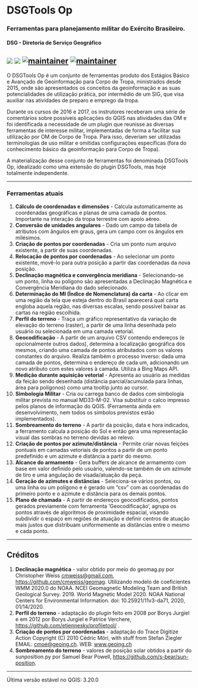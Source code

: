 # DSGTools Op
### Ferramentas para planejamento militar do Exército Brasileiro.
#### DSG - Diretoria de Serviço Geográfico

![](https://img.shields.io/badge/stable--version-2.1.2-brightgreen.svg) ![](https://img.shields.io/badge/stable--date-2021_08_19-green.svg) [![maintainer](https://img.shields.io/badge/maintainer-diegobenincasa-blue.svg)](http://github.com/diegobenincasa) [![maintainer](https://img.shields.io/badge/maintainer-JoaoFelipeAGuimaraes-blue.svg)](http://github.com/JoaoFelipeAGuimaraes)
---
O DSGTools Op é um conjunto de ferramentas produto dos Estágios Básico e Avançado de Geoinformação para Corpo de Tropa, ministrados desde 2015, onde são apresentados os conceitos da geoinformação e as suas potencialidades de utilização prática, por intermédio de um SIG, que visa auxiliar nas atividades de preparo e emprego da tropa.

Durante os cursos de 2016 e 2017, os instrutores receberam uma série de comentários sobre possíveis aplicações do QGIS nas atividades das OM e foi identificada a necessidade de um plugin que reunisse as diversas ferramentas de interesse militar, implementadas de forma a facilitar sua utilização por OM de Corpo de Tropa. Para isso, deveriam ser utilizadas terminologias de uso militar e omitidas configurações específicas (fora do conhecimento básico da geoinformação para Corpo de Tropa).

A materialização desse conjunto de ferramentas foi denominada DSGTools Op, idealizado como uma extensão do plugin DSGTools, mas hoje totalmente independente.

---
### Ferramentas atuais

1. **Cálculo de coordenadas e dimensões** - Calcula automaticamente as coordenadas geográficas e planas de uma camada de pontos. Importante na interação da tropa terrestre com apoio aéreo.
2. **Conversão de unidades angulares** - Dado um campo da tabela de atributos com ângulos em graus, gera um campo com os ângulos em milésimos.
3. **Criação de pontos por coordenadas** - Cria um ponto num arquivo existente, a partir de suas coordenadas.
4. **Relocação de pontos por coordenadas** - Ao selecionar um ponto existente, movê-lo para outra posição a partir das coordenadas da nova posição.
5. **Declinação magnética e convergência meridiana** - Selecionando-se um ponto, linha ou polígono são apresentadas a Declinação Magnética e Convergência Meridiana do dado selecionado.
6. **Determinação do MI (Índice de Nomenclatura) da carta** - Ao clicar em uma região da tela que esteja dentro do Brasil aparecerá qual carta engloba aquela região, nas diversas escalas, sendo possível baixar as cartas na região escolhida.
7. **Perfil do terreno** - Traça um gráfico representativo da variação de elevação do terreno (raster), a partir de uma linha desenhada pelo usuário ou selecionada em uma camada vetorial.
8. **Geocodificação** - A partir de um arquivo CSV contendo endereços (e opcionalmente outros dados), determina a localização geográfica dos mesmos, criando uma camada de pontos atributados com os valores constantes do arquivo. Realiza também o processo inverso: dada uma camada de pontos, determina o endereço de cada um, adicionando um novo atributo com estes valores à camada. Utiliza a Bing Maps API.
9. **Medição durante aquisição vetorial** - Apresenta ao usuário as medidas da feição sendo desenhada (distância parcial/acumulada para linhas, área para polígonos) como uma tooltip junto ao cursor.
10. **Simbologia Militar** - Cria ou carrega banco de dados com simbologia militar prevista no manual MD33-M-02. Visa substituir o calco impresso pelos planos de informação do QGIS. (Ferramenta ainda em desenvolvimento, nem todos os símbolos previstos estão implementados).
11. **Sombreamento do terreno** - A partir da posição, data e hora indicados, a ferramento calcula a posição do Sol e então gera uma representação visual das sombras no terreno devidas ao relevo.
12. **Criação de pontos por azimute/distância** - Permite criar novas feições pontuais em camadas vetoriais de pontos a partir de um ponto predefinido e um azimute e distância a partir do mesmo.
13. **Alcance do armamento** - Gera buffers de alcance de armamento com base em valor definido pelo usuário, valendo-se também de um azimute de tiro e uma angulação de visada/atuação da peça.
14. **Geração de azimutes e distâncias** - Seleciona-se vários pontos, ou uma linha ou um polígono e é gerado um “csv” com as coordenadas do primeiro ponto e o azimute e distância para os demais pontos.
15. **Plano de chamada** - A partir de endereços geocodificados, pontos gerados previamente com ferramenta ‘Geocodificação’, agrupa os pontos através de algoritmos de proximidade espacial, visando subdividir o espaço em regiões de atuação e definir centros de atuação mais justos que distribuam uniformemente as distâncias entre o mesmo e cada ponto.

---
## Créditos
1. **Declinação magnética** - valor obtido por meio do geomag.py por Christopher Weiss cmweiss@gmail.com, https://github.com/cmweiss/geomag.  Utilizando modelo de coeficientes WMM 2020.0 do NOAA.
NCEI Geomagnetic Modeling Team and British Geological Survey. 2019. World Magnetic Model 2020. NOAA National Centers for Environmental Information. doi: 10.25921/11v3-da71, 2020, 01/14/2020.
2. **Perfil do terreno** - adaptação do plugin feito em 2008 por Borys Jurgiel e em 2012 por Borys Jurgiel e Patrice Verchere, https://github.com/etiennesky/profiletool/ .
3. **Criação de pontos por coordenadas** - adaptação do Trace Digitize Action Copyright (C) 2010  Cédric Möri, with stuff from Stefan Ziegler EMAIL: cmoe@geoing.ch. WEB: www.geoing.ch
4. **Sombreamento do terreno** - valores de posição solar obtidos a partir do sunposition.py por Samuel Bear Powell, https://github.com/s-bear/sun-position.

---
Última versão estável no QGIS: 3.20.0